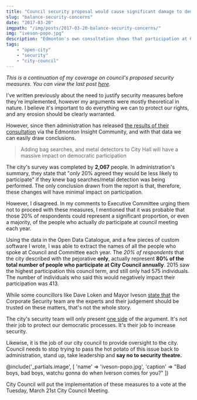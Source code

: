```yaml
---
title: "Council security proposal would cause significant damage to democratic participation"
slug: "balance-security-concerns"
date: "2017-03-20"
imgpath: "/img/posts/2017-03-20-balance-security-concerns/"
img: "iveson-popo.jpg"
description: "Edmonton's own consultation shows that participation at City Hall could drop by up to 80% if the City proceeds with implementation of bag searches and metal detectors"
tags: 
    - "open-city"
    - "security"
    - "city-council"
---
```


*This is a continuation of my coverage on council's proposed security measures. You can view the last post [here](/blog/2017/02/16/keep-metal-detectors-bag-searches-out-of-city-hall/).*

I've written previously about the need to justify security measures before they're implemented, however my arguments
were mostly theoretical in nature. I believe it's important to do everything we can to protect our rights, and any erosion
should be clearly warranted.

However, since then administration has released [the results of their consultation](/pdf/2017-03-20-balance-security-concerns/insight-security-measures-consultation.pdf) via the Edmonton Insight Community,
and with that data we can easily draw conclusions.
 
> Adding bag searches, and metal detectors to City Hall will have a massive impact on democratic participation

The city's survey was completed by **2,067** people. In administration's summary, they state that "*only* 20% agreed they would be less likely to participate"
if they knew bag searches/metal detection was being performed. The only conclusion drawn from the report is that, therefore,
these changes will have minimal impact on participation.

However, I disagreed. In my comments to Executive Committee urging them not to proceed with these measures, I mentioned
that it was probable that those 20% of respondents could represent a significant proportion, or even a majority, of the people
who actually *do* participate at council meeting each year.

<div>
    <canvas id="participation-chart" style="max-width:100%" width=400 height=150></canvas>
</div>

<script>
var ctx = document.getElementById("participation-chart");
var myChart = new Chart(ctx, {
    type: 'line',
    data: {
        labels: [ "2014", "2015", "2016" ],
        datasets: [{
            label: 'Speakers at Council/Committee',
            data: [ 504, 575, 493],
            fill: false,
            backgroundColor: "rgba(211, 88, 82, 0.4)",
            borderColor: "rgba(216, 54, 54,1)"
        },
        {
            label: '20% of Survey Respondents',
            data: [413, 413, 413 ],
            backgroundColor: "rgba(2, 99, 39,0.4)",
            borderColor: "rgba(2, 99, 39,1)"
        }]
    },
    options: {
        scales: {
            yAxes: [{
                ticks: {
                    beginAtZero:true
                }
            }]
        }
    }
});
</script>

Using the data in the Open Data Catalogue, and a few pieces of custom software I wrote, I was able to extract the names of
all the people who spoke at Council and Committee each year. The *20% of respondents* that the city described with the pejorative
**only**, actually represent **80% of the total number of people who participate at City Council annually**. 2015 saw the highest participation
this council term, and still only had 575 individuals. The number of individuals who said this would negatively impact their participation
was 413.

While some councillors like Dave Loken and Mayor Iveson [state that](http://edmontonjournal.com/news/local-news/metal-detectors-bag-checks-only-the-first-security-upgrades-for-city-hall-officials)
the Corporate Security team are the experts and their judgement should be trusted on these matters, that's not the whole story.

The city's security team will only present [one side](http://edmontonjournal.com/news/politics/david-staples-councillors-get-one-sided-advice-on-city-hall-security-risks)
of the argument. It's not their job to protect our democratic processes. It's their job to increase security.

Likewise, it is the job of our city council to provide oversight to the city. Council needs to stop trying to pass the hot
potato of this issue back to administration, stand up, take leadership and **say no to security theatre.**


@include('_partials.image', [ 'name' => 'iveson-popo.jpg', 'caption' => "Bad boys, bad boys, watchu gonna do when Iverson comes for you?" ])

City Council will put the implementation of these measures to a vote at the Tuesday, March 21st City Council Meeting.
